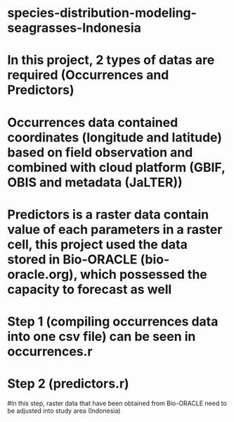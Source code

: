 # species-distribution-modeling-seagrasses-Indonesia

# In this project, 2 types of datas are required (Occurrences and Predictors)

# Occurrences data contained coordinates (longitude and latitude) based on field observation and combined with cloud platform (GBIF, OBIS and metadata (JaLTER))

# Predictors is a raster data contain value of each parameters in a raster cell, this project used the data stored in Bio-ORACLE (bio-oracle.org), which possessed the capacity to forecast as well

# Step 1 (compiling occurrences data  into one csv file) can be seen in occurrences.r

# Step 2 (predictors.r)
#In this step, raster data that have been obtained from Bio-ORACLE need to be adjusted into study area (Indonesia)
#



